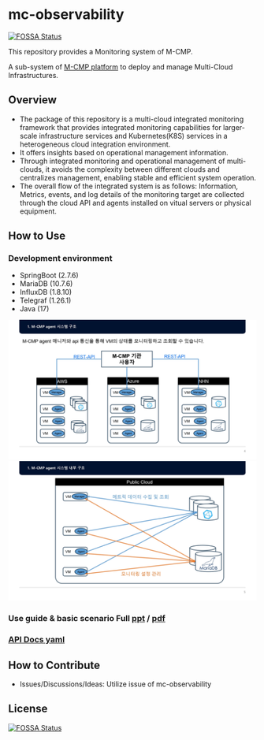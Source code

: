 # mc-observability
[![FOSSA Status](https://app.fossa.com/api/projects/git%2Bgithub.com%2Fm-cmp%2Fmc-observability.svg?type=shield)](https://app.fossa.com/projects/git%2Bgithub.com%2Fm-cmp%2Fmc-observability?ref=badge_shield)


This repository provides a Monitoring system of M-CMP.

A sub-system of [M-CMP platform](https://github.com/m-cmp/docs/tree/main) to deploy and manage Multi-Cloud Infrastructures. 

## Overview

- The package of this repository is a multi-cloud integrated monitoring framework that provides integrated monitoring capabilities for larger-scale infrastructure services and Kubernetes(K8S) services in a heterogeneous cloud integration environment.
- It offers insights based on operational management information.
- Through integrated monitoring and operational management of multi-clouds, it avoids the complexity between different clouds and centralizes management, enabling stable and efficient system operation.
- The overall flow of the integrated system is as follows: Information, Metrics, events, and log details of the monitoring target are collected through the cloud API and agents installed on vitual servers or physical equipment.

## How to Use

### Development environment
  - SpringBoot (2.7.6)
  - MariaDB (10.7.6)
  - InfluxDB (1.8.10)
  - Telegraf (1.26.1)
  - Java (17)

![](./use_guide/page_01.jpg)
![](./use_guide/page_02.jpg)

### Use guide & basic scenario Full [ppt](./M-CMP%20Agent%20Use%20guide.ppt) / [pdf](./M-CMP%20Agent%20Use%20guide%2020240531.pdf)

### [API Docs yaml](./swagger.yaml)

## How to Contribute

- Issues/Discussions/Ideas: Utilize issue of mc-observability


## License
[![FOSSA Status](https://app.fossa.com/api/projects/git%2Bgithub.com%2Fm-cmp%2Fmc-observability.svg?type=large)](https://app.fossa.com/projects/git%2Bgithub.com%2Fm-cmp%2Fmc-observability?ref=badge_large)
